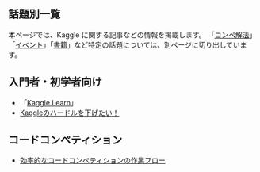 ## 話題別一覧

本ページでは、Kaggle に関する記事などの情報を掲載します。
「[コンペ解法](./solutions.md)」「[イベント](./events.md)」「[書籍](./books.md)」など特定の話題については、別ページに切り出しています。

## 入門者・初学者向け

- 「[Kaggle Learn](https://www.kaggle.com/learn)」
- [Kaggleのハードルを下げたい！](https://qiita.com/Isaka-code/items/3935cdb2a0bda331e07c)

## コードコンペティション

- [効率的なコードコンペティションの作業フロー](https://ho.lc/blog/kaggle_code_submission/)
